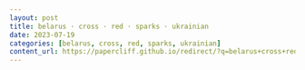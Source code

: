 ```yaml
---
layout: post
title: belarus · cross · red · sparks · ukrainian
date: 2023-07-19
categories: [belarus, cross, red, sparks, ukrainian]
content_url: https://papercliff.github.io/redirect/?q=belarus+cross+red+sparks+ukrainian&tbs=cdr:1,cd_min:7/18/2023,cd_max:7/20/2023
---
```

